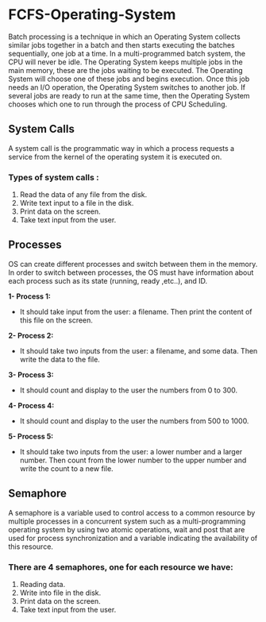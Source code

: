 # FCFS-Operating-System
  Batch processing is a technique in which an Operating System collects similar jobs together in a batch and then starts executing the batches sequentially, one job at a time. In a multi-programmed batch system, the CPU will never be idle. The Operating System keeps multiple jobs in the main memory, these are the jobs waiting to be executed. The Operating System will choose one of these jobs and begins execution. Once this job needs an I/O operation, the Operating System switches to another job. If several jobs are ready to run at the same time, then the Operating System chooses which one to run through the process of CPU Scheduling.

## System Calls
  A system call is the programmatic way in which a process requests a service from
the kernel of the operating system it is executed on.

### Types of system calls :
  1. Read the data of any file from the disk.
  2. Write text input to a file in the disk.
  3. Print data on the screen.
  4. Take text input from the user.
  
## Processes
OS can create different processes and switch between them in the
memory. In order to switch between processes, the OS must have information
about each process such as its state (running, ready ,etc..), and ID. 

**1- Process 1:**
- It should take input from the user: a filename. Then print the content of this file on the screen.

**2- Process 2:**
- It should take two inputs from the user: a filename, and some data. Then write the data to the file.

**3- Process 3:**
- It should count and display to the user the numbers from 0 to 300.

**4- Process 4:**
- It should count and display to the user the numbers from 500 to 1000.

**5- Process 5:**
- It should take two inputs from the user: a lower number and a larger number.
Then count from the lower number to the upper number and write the count to a
new file.

## Semaphore
A semaphore is a variable used to control access to a common resource by multiple
processes in a concurrent system such as a multi-programming operating system
by using two atomic operations, wait and post that are used for process synchronization
and a variable indicating the availability of this resource.

### There are 4 semaphores, one for each resource we have:
  1. Reading data.
  2. Write into file in the disk.
  3. Print data on the screen.
  4. Take text input from the user.









